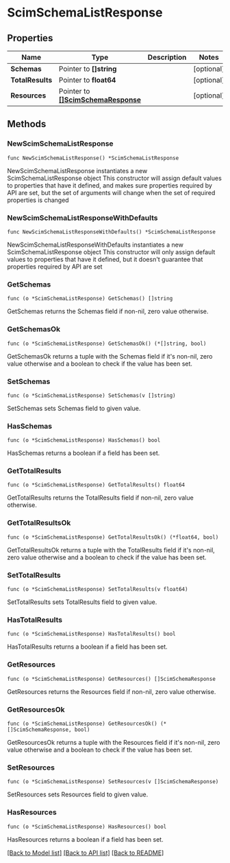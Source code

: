 # ScimSchemaListResponse

## Properties

Name | Type | Description | Notes
------------ | ------------- | ------------- | -------------
**Schemas** | Pointer to **[]string** |  | [optional] 
**TotalResults** | Pointer to **float64** |  | [optional] 
**Resources** | Pointer to [**[]ScimSchemaResponse**](ScimSchemaResponse.md) |  | [optional] 

## Methods

### NewScimSchemaListResponse

`func NewScimSchemaListResponse() *ScimSchemaListResponse`

NewScimSchemaListResponse instantiates a new ScimSchemaListResponse object
This constructor will assign default values to properties that have it defined,
and makes sure properties required by API are set, but the set of arguments
will change when the set of required properties is changed

### NewScimSchemaListResponseWithDefaults

`func NewScimSchemaListResponseWithDefaults() *ScimSchemaListResponse`

NewScimSchemaListResponseWithDefaults instantiates a new ScimSchemaListResponse object
This constructor will only assign default values to properties that have it defined,
but it doesn't guarantee that properties required by API are set

### GetSchemas

`func (o *ScimSchemaListResponse) GetSchemas() []string`

GetSchemas returns the Schemas field if non-nil, zero value otherwise.

### GetSchemasOk

`func (o *ScimSchemaListResponse) GetSchemasOk() (*[]string, bool)`

GetSchemasOk returns a tuple with the Schemas field if it's non-nil, zero value otherwise
and a boolean to check if the value has been set.

### SetSchemas

`func (o *ScimSchemaListResponse) SetSchemas(v []string)`

SetSchemas sets Schemas field to given value.

### HasSchemas

`func (o *ScimSchemaListResponse) HasSchemas() bool`

HasSchemas returns a boolean if a field has been set.

### GetTotalResults

`func (o *ScimSchemaListResponse) GetTotalResults() float64`

GetTotalResults returns the TotalResults field if non-nil, zero value otherwise.

### GetTotalResultsOk

`func (o *ScimSchemaListResponse) GetTotalResultsOk() (*float64, bool)`

GetTotalResultsOk returns a tuple with the TotalResults field if it's non-nil, zero value otherwise
and a boolean to check if the value has been set.

### SetTotalResults

`func (o *ScimSchemaListResponse) SetTotalResults(v float64)`

SetTotalResults sets TotalResults field to given value.

### HasTotalResults

`func (o *ScimSchemaListResponse) HasTotalResults() bool`

HasTotalResults returns a boolean if a field has been set.

### GetResources

`func (o *ScimSchemaListResponse) GetResources() []ScimSchemaResponse`

GetResources returns the Resources field if non-nil, zero value otherwise.

### GetResourcesOk

`func (o *ScimSchemaListResponse) GetResourcesOk() (*[]ScimSchemaResponse, bool)`

GetResourcesOk returns a tuple with the Resources field if it's non-nil, zero value otherwise
and a boolean to check if the value has been set.

### SetResources

`func (o *ScimSchemaListResponse) SetResources(v []ScimSchemaResponse)`

SetResources sets Resources field to given value.

### HasResources

`func (o *ScimSchemaListResponse) HasResources() bool`

HasResources returns a boolean if a field has been set.


[[Back to Model list]](../README.md#documentation-for-models) [[Back to API list]](../README.md#documentation-for-api-endpoints) [[Back to README]](../README.md)


